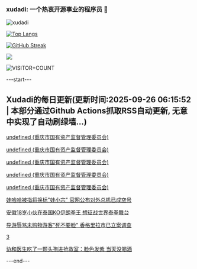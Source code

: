### xudadi: 一个热衷开源事业的程序员 👋

![xudadi](https://github-readme-stats-git-masterorgs-github-readme-stats-team.vercel.app/api?username=xudadi)

[![Top Langs](https://github-readme-stats.vercel.app/api/top-langs/?username=xudadi)](https://github.com/anuraghazra/github-readme-stats)

[![GitHub Streak](https://streak-stats.demolab.com?user=xudadi&locale=zh_Hans)](https://git.io/streak-stats)

![](https://raw.githubusercontent.com/xudadi/xudadi/main/assets/github-contribution-grid-snake.svg)

![VISITOR+COUNT](https://komarev.com/ghpvc/?username=xudadi&label=VISITOR+COUNT)


---start---

## Xudadi的每日更新(更新时间:2025-09-26 06:15:52 | 本部分通过Github Actions抓取RSS自动更新, 无意中实现了自动刷绿墙...)

[undefined (重庆市国有资产监督管理委员会)](https://dadilab.github.io/feeds/all.xml)

[undefined (重庆市国有资产监督管理委员会)](https://dadilab.github.io/feeds/all.xml)

[undefined (重庆市国有资产监督管理委员会)](https://dadilab.github.io/feeds/all.xml)

[undefined (重庆市国有资产监督管理委员会)](https://dadilab.github.io/feeds/all.xml)

[undefined (重庆市国有资产监督管理委员会)](https://dadilab.github.io/feeds/all.xml)

[娃哈哈被指将换标"娃小宗" 官网公布对外总机已成空号](https://m.163.com/news/article/KAA8P3VM053469LG.html)

[安徽18岁小伙在泰国KO伊朗拳王 想征战世界泰拳舞台](https://m.163.com/news/article/KAA2VUN7053469LG.html)

[导游辱骂未购物游客"死不要脸" 香格里拉市已立案调查](https://m.163.com/news/article/KAA498QF0514R9P4.html)

[3](https://m.163.com/touch/news/sub/domestic)

[协和医生吃了一颗头孢进抢救室：脸色发紫 当天没喝酒](https://m.163.com/news/article/KA9LK2RF052583KJ.html)

---end---
